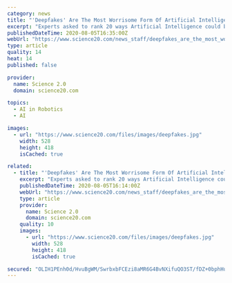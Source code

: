 ```yaml
---
category: news
title: "'Deepfakes' Are The Most Worrisome Form Of Artificial Intelligence For Terrorism And Crime - And 5 Others To Think About"
excerpt: "Experts asked to rank 20 ways Artificial Intelligence could be used to facilitate crime over the next 15 years, in order of concern, listed \"deepfakes\" - fake audio or video content so real it would have been considered conclusive just a few years ago - as number one."
publishedDateTime: 2020-08-05T16:35:00Z
webUrl: "https://www.science20.com/news_staff/deepfakes_are_the_most_worrisome_form_of_artificial_intelligence_for_terrorism_and_crime_and_5_others_to_think_about"
type: article
quality: 14
heat: 14
published: false

provider:
  name: Science 2.0
  domain: science20.com

topics:
  - AI in Robotics
  - AI

images:
  - url: "https://www.science20.com/files/images/deepfakes.jpg"
    width: 528
    height: 418
    isCached: true

related:
  - title: "'Deepfakes' Are The Most Worrisome Form Of Artificial Intelligence For Terrorism And Crime - But Here Are 5 Others To Think Abou"
    excerpt: "Experts asked to rank 20 ways Artificial Intelligence could be used to facilitate crime over the next 15 years, in order of concern, listed \"deepfakes\" - fake audio or video content so real it would have been considered conclusive just a few years ago - as ..."
    publishedDateTime: 2020-08-05T16:14:00Z
    webUrl: "https://www.science20.com/news_staff/deepfakes_are_the_most_worrisome_form_of_artificial_intelligence_for_terrorism_and_crime_but_here_are_5_others_to"
    type: article
    provider:
      name: Science 2.0
      domain: science20.com
    quality: 10
    images:
      - url: "https://www.science20.com/files/images/deepfakes.jpg"
        width: 528
        height: 418
        isCached: true

secured: "OLIH1PEnh0d/HvuBgWM/SwrbxbFCEzi8aMR6G4BvNXifuQO3ST/fDZ+0bphHuWORbLSl/m4NiDpOp8wIjv8ANxRcz/j4c41OkcybVi5Jkor2o4ThgisTlma35O6dRzygJ0ZuC7VO744QygWzWOIP/bhdIqwPjtK/QHuCXF100K8iZElWxPRFK3rwbHf6RvfG+1ivxKSw4dlO1YPqdiRTdwGFefoF4C7rUZ8kBIVSSZT3qIi331EhiK+tFQPO10Rzsjm0e6eXebm4wpJA5FkcC0fmOOvUfiAJa2OwBuLScQvg/JPTY9AXeNqPC9xeHM6qZJ9/Kc8TVuMiJaUC0M39ZQ==;MD/PkCAFaPCnIqAU8lv1mw=="
---
```


